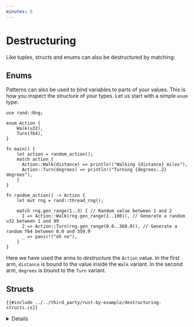 ```yaml
---
minutes: 8
---
```


# Destructuring

Like tuples, structs and enums can also be destructured by matching:

## Enums

Patterns can also be used to bind variables to parts of your values. This is how
you inspect the structure of your types. Let us start with a simple `enum` type:

```rust,editable
use rand::Rng;

enum Action {
    Walk(u32),
    Turn(f64),
}

fn main() {
    let action = random_action();
    match action {
      Action::Walk(distance) => println!("Walking {distance} miles"),
      Action::Turn(degrees) => println!("Turning {degrees:.2} degrees"),
    }
}

fn random_action() -> Action {
    let mut rng = rand::thread_rng();

    match rng.gen_range(1..3) { // Random value between 1 and 2
      1 => Action::Walk(rng.gen_range(1..100)), // Generate a random u32 between 1 and 99
      2 => Action::Turn(rng.gen_range(0.0..360.0)), // Generate a random f64 between 0.0 and 359.9
      _ => panic!("oh no"),
    }
}
```

Here we have used the arms to _destructure_ the `Action` value. In the first
arm, `distance` is bound to the value inside the `Walk` variant. In the second arm,
`degrees` is bound to the `Turn` variant.


## Structs

```rust,editable
{{#include ../../third_party/rust-by-example/destructuring-structs.rs}}
```

<details>

# Enums

Key points:

- The `if`/`else` expression is returning an enum that is later unpacked with a
  `match`.
- Add `Shout(String)`.
- You can try adding a third variant to the enum definition and displaying the
  errors when running the code. Point out the places where your code is now
  inexhaustive and how the compiler tries to give you hints.
- The values in the enum variants can only be accessed after being pattern
  matched.
- Demonstrate what happens when the search is inexhaustive. Note the advantage
  the Rust compiler provides by confirming when all cases are handled.
- Save the result of `divide_in_two` in the `result` variable and `match` it in
  a loop. That won't compile because `msg` is consumed when matched. To fix it,
  match `&result` instead of `result`. That will make `msg` a reference so it
  won't be consumed. This
  ["match ergonomics"](https://rust-lang.github.io/rfcs/2005-match-ergonomics.html)
  appeared in Rust 2018. If you want to support older Rust, replace `msg` with
  `ref msg` in the pattern.

# Structs

- Change the literal values in `foo` to match with the other patterns.
- Add a new field to `Foo` and make changes to the pattern as needed.
- The distinction between a capture and a constant expression can be hard to
  spot. Try changing the `2` in the second arm to a variable, and see that it
  subtly doesn't work. Change it to a `const` and see it working again.

</details>
